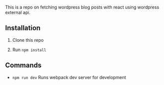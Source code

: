 
This is a repo on fetching wordpress blog posts with react using wordpress external api.

## Installation

1. Clone this repo

2. Run `npm install`

## Commands

- `npm run dev` Runs webpack dev server for development
